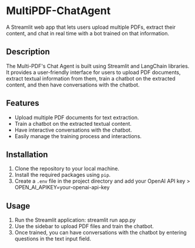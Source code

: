 # MultiPDF-ChatAgent
A Streamlit web app that lets users upload multiple PDFs, extract their content, and chat in real time with a bot trained on that information.

## Description

The Multi-PDF's Chat Agent is built using Streamlit and LangChain libraries. It provides a user-friendly interface for users to upload PDF documents, extract textual information from them, train a chatbot on the extracted content, and then have conversations with the chatbot.



## Features

- Upload multiple PDF documents for text extraction.
- Train a chatbot on the extracted textual content.
- Have interactive conversations with the chatbot.
- Easily manage the training process and interactions.

## Installation

1. Clone the repository to your local machine.
2. Install the required packages using `pip`.
3. Create a `.env` file in the project directory and add your OpenAI API key >  OPEN_AI_APIKEY=your-openai-api-key


## Usage

1. Run the Streamlit application: streamlit run app.py
2. Use the sidebar to upload PDF files and train the chatbot.
3. Once trained, you can have conversations with the chatbot by entering questions in the text input field.
